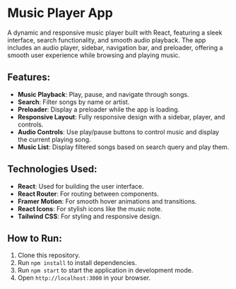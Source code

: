 # Music Player App

A dynamic and responsive music player built with React, featuring a sleek interface, search functionality, and smooth audio playback. The app includes an audio player, sidebar, navigation bar, and preloader, offering a smooth user experience while browsing and playing music. 

## Features:
- **Music Playback**: Play, pause, and navigate through songs.
- **Search**: Filter songs by name or artist.
- **Preloader**: Display a preloader while the app is loading.
- **Responsive Layout**: Fully responsive design with a sidebar, player, and controls.
- **Audio Controls**: Use play/pause buttons to control music and display the current playing song.
- **Music List**: Display filtered songs based on search query and play them.
  
## Technologies Used:
- **React**: Used for building the user interface.
- **React Router**: For routing between components.
- **Framer Motion**: For smooth hover animations and transitions.
- **React Icons**: For stylish icons like the music note.
- **Tailwind CSS**: For styling and responsive design.

## How to Run:
1. Clone this repository.
2. Run `npm install` to install dependencies.
3. Run `npm start` to start the application in development mode.
4. Open `http://localhost:3000` in your browser.
